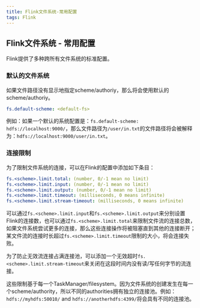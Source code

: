 ```yaml
---
title: Flink文件系统-常用配置
tags: Flink
---
```


## Flink文件系统 - 常用配置

Flink提供了多种跨所有文件系统的标准配置。

### 默认的文件系统

如果文件路径没有显示地指定scheme/authoriy，那么将会使用默认的scheme/authoriy。

```yaml
fs.default-scheme: <default-fs>
```

例如：如果一个默认的系统配置是：`fs.default-scheme: hdfs://localhost:9000/`，那么文件路径为`/user/in.txt`的文件路径将会被解释为：`hdfs://localhost:9000/user/in.txt`。

### 连接限制

为了限制文件系统的连接，可以在Flink的配置中添加如下条目：

```yaml
fs.<scheme>.limit.total: (number, 0/-1 mean no limit)
fs.<scheme>.limit.input: (number, 0/-1 mean no limit)
fs.<scheme>.limit.output: (number, 0/-1 mean no limit)
fs.<scheme>.limit.timeout: (milliseconds, 0 means infinite)
fs.<scheme>.limit.stream-timeout: (milliseconds, 0 means infinite)
```

可以通过`fs.<scheme>.limit.input`和`fs.<scheme>.limit.output`来分别设置Flink的连接数，也可以通过`fs.<scheme>.limit.total`来限制文件流的连接总数，如果文件系统尝试更多的连接，那么这些连接操作将被阻塞直到其他的连接断开；某文件流的连接时长超过`fs.<scheme>.limit.timeout`限制的大小，将会连接失败。

为了防止无效流连接占满连接池，可以添加一个无效超时`fs.<scheme>.limit.stream-timeout`来关闭在这段时间内没有读/写任何字节的流连接。

这些限制基于每一个TaskManager/filesystem。因为文件系统的创建发生在每一个scheme/authority，所以不同的authorities拥有独立的连接池。例如：`hdfs://myhdfs:50010/` and `hdfs://anotherhdfs:4399/`将会具有不同的连接池。

